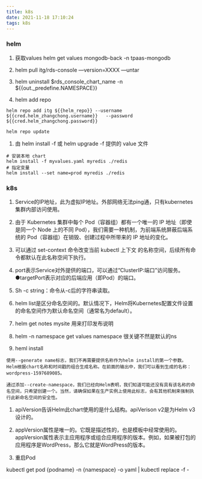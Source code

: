 ```yaml
---
title: k8s
date: 2021-11-18 17:10:24
tags: k8s
---
```


### helm 
1. 获取values helm get values mongodb-back -n tpaas-mongodb
   
2. helm pull itg/rds-console —version=XXXX —untar

3. helm uninstall $rds_console_chart_name -n ${{out._predefine.NAMESPACE}}

4. helm add repo

`helm repo add itg ${{helm_repo}} --username ${{cred.helm_zhangchong.username}}   --password ${{cred.helm_zhangchong.password}}  `

`helm repo update`

1. 由 helm install -f 或 helm upgrade -f 提供的 value 文件

```
# 安装本地 chart
helm install -f myvalues.yaml myredis ./redis
# 指定变量
helm install --set name=prod myredis ./redis
```

### k8s

1. Service的IP地址，此为虚拟IP地址。外部网络无法ping通，只有kubernetes集群内部访问使用。

1. 由于 Kubernetes 集群中每个 Pod（容器组）都有一个唯一的 IP 地址（即使是同一个 Node 上的不同 Pod），我们需要一种机制，为前端系统屏蔽后端系统的 Pod（容器组）在销毁、创建过程中所带来的 IP 地址的变化。


1. 可以通过 set-context 命令改变当前 kubectl 上下文 的名称空间，后续所有命令都默认在此名称空间下执行。

1. port表示Service对外提供的端口，可以通过“ClusterIP:端口”访问服务。●targetPort表示对应的后端应用（即Pod）的端口。

1.  Sh  -c string：命令从-c后的字符串读取。

1. helm list是区分命名空间的。默认情况下，Helm将Kubernetes配置文件设置的命名空间作为默认命名空间（通常名为default）。

1.   helm get notes mysite  用来打印发布说明

1. helm -n namespace  get values <release-name>    namespace 很关键不然是默认的ns

1. heml install 

```
使用--generate name标志，我们不再需要提供名称作为helm install的第一个参数。Helm根据chart名称和时间戳的组合生成名称。在前面的输出中，我们可以看到生成的名称：wordpress-1597689085。

通过添加--create-namespace，我们已经向Helm表明，我们知道可能还没有具有该名称的命名空间，只希望创建一个。当然，请确保如果在生产实例上使用此标志，会有其他机制来强制执行此新命名空间的安全性。

```

1. apiVersion告诉Helm此chart使用的是什么结构。apiVerison v2是为Helm v3设计的。

1. appVersion属性是唯一的。它既是描述性的，也是模板中经常使用的。appVersion属性表示主应用程序或组合应用程序的版本。例如，如果被打包的应用程序是WordPress，那么它就是WordPress的版本。

1. 重启Pod  

kubectl get pod {podname} -n {namespace} -o yaml | kubectl replace -f -

